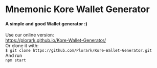 # Mnemonic Kore Wallet Generator
#### A simple and good Wallet generator :)  

Use our online version:  
https://plorark.github.io/Kore-Wallet-Generator/  
Or clone it with:  
`$ git clone https://github.com/Plorark/Kore-Wallet-Generator.git`  
And run  
`npm start`

